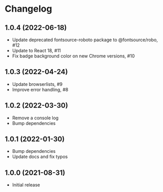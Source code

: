 # Changelog

## 1.0.4 (2022-06-18)

- Update deprecated fontsource-roboto package to @fontsource/robo, #12
- Update to React 18, #11
- Fix badge background color on new Chrome versions, #10

## 1.0.3 (2022-04-24)

- Update browserlists, #9
- Improve error handling, #8

## 1.0.2 (2022-03-30)

- Remove a console log
- Bump dependencies

## 1.0.1 (2022-01-30)

- Bump dependencies
- Update docs and fix typos

## 1.0.0 (2021-08-31)

- Initial release
